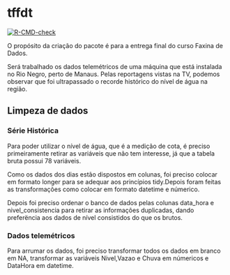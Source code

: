 # tffdt

<!-- badges: start -->

[![R-CMD-check](https://github.com/theoadepaula/tffdt/workflows/R-CMD-check/badge.svg)](https://github.com/theoadepaula/tffdt/actions)

<!-- badges: end -->

O propósito da criação do pacote é para a entrega final do curso Faxina de Dados.

Será trabalhado os dados telemétricos de uma máquina que está instalada no Rio Negro, perto de Manaus. Pelas reportagens vistas na TV, podemos observar que foi ultrapassado o recorde histórico do nível de água na região.

## Limpeza de dados

### Série Histórica

Para poder utilizar o nível de água, que é a medição de cota, é preciso primeiramente retirar as variáveis que não tem interesse, já que a tabela bruta possui 78 variáveis.

Como os dados dos dias estão dispostos em colunas, foi preciso colocar em formato longer para se adequar aos princípios tidy.Depois foram feitas as transformações como colocar em formato datetime e númerico.

Depois foi preciso ordenar o banco de dados pelas colunas data_hora e nivel_consistencia para retirar as informações duplicadas, dando preferëncia aos dados de nível consistidos do que os brutos.

### Dados telemétricos

Para arrumar os dados, foi preciso transformar todos os dados em branco em NA, transformar as variáveis Nivel,Vazao e Chuva em númericos e DataHora em datetime.

